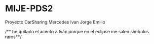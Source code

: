 # MIJE-PDS2

Proyecto CarSharing Mercedes Ivan Jorge Emilio

/** he quitado el acento a Iván porque en el eclipse me salen símbolos raros**/
